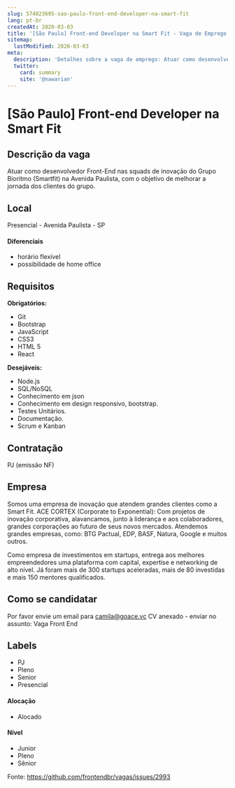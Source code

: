 ```yaml
---
slug: 574823695-sao-paulo-front-end-developer-na-smart-fit
lang: pt-br
createdAt: 2020-03-03
title: '[São Paulo] Front-end Developer na Smart Fit - Vaga de Emprego'
sitemap:
  lastModified: 2020-03-03
meta:
  description: 'Detalhes sobre a vaga de emprego: Atuar como desenvolvedor Front-End nas squads de inovação do Grupo Bioritmo (Smartfit) na Avenida Paulista, com o objetivo de melhorar a jornada dos clientes do grupo.'
  twitter:
    card: summary
    site: '@nawarian'
---
```


# [São Paulo] Front-end Developer na Smart Fit

## Descrição da vaga

Atuar como desenvolvedor Front-End nas squads de inovação do Grupo Bioritmo (Smartfit) na Avenida Paulista, com o objetivo de melhorar a jornada dos clientes do grupo.

## Local

Presencial - Avenida Paulista - SP

#### Diferenciais

- horário flexível 
- possibilidade de home office

## Requisitos

**Obrigatórios:**

- Git
- Bootstrap
- JavaScript
- CSS3
- HTML 5
- React

**Desejáveis:**

- Node.js
- SQL/NoSQL
- Conhecimento em json
- Conhecimento em design responsivo, bootstrap.
- Testes Unitários.
- Documentação.
- Scrum e Kanban

## Contratação

PJ (emissão NF)

## Empresa 

Somos uma empresa de inovação que atendem grandes clientes como a Smart Fit. 
ACE CORTEX (Corporate to Exponential): Com projetos de inovação corporativa, alavancamos, junto à liderança e aos colaboradores, grandes corporações ao futuro de seus novos mercados. Atendemos grandes empresas, como: BTG Pactual, EDP, BASF, Natura, Google e muitos outros.

Como empresa de investimentos em startups, entrega aos melhores empreendedores uma plataforma com capital, expertise e networking de alto nível. Já foram mais de 300 startups aceleradas, mais de 80 investidas e mais 150 mentores qualificados.

## Como se candidatar

Por favor envie um email para camila@goace.vc CV anexado - enviar no assunto: Vaga Front End


## Labels

- PJ
- Pleno 
- Senior
- Presencial

#### Alocação
- Alocado

#### Nível

- Junior
- Pleno
- Sênior





Fonte: https://github.com/frontendbr/vagas/issues/2993